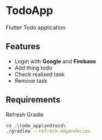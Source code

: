 # TodoApp
Flutter Todo application

## Features

* Login with **Google** and **Firebase**  
* Add thing todo  
* Check realised task  
* Remove task  

## Requirements

Refresh Gradle  

```sh
cd .\todo_app\android\  
./gradlew --refresh-dependecies  
```


